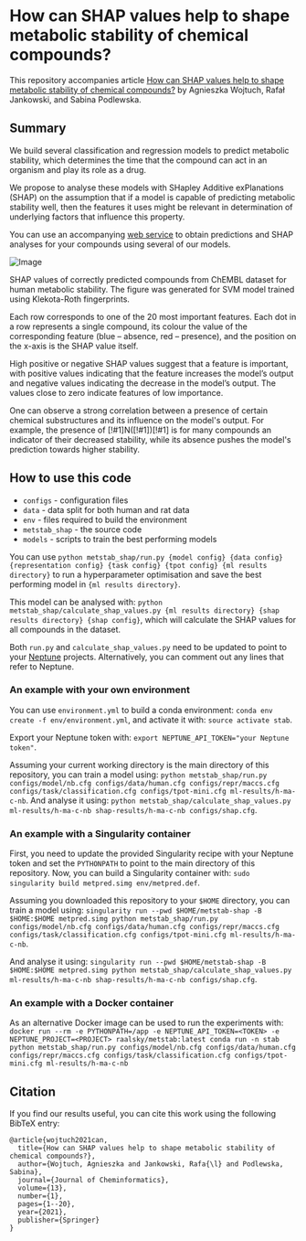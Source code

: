 # How can SHAP values help to shape metabolic stability of chemical compounds?

This repository accompanies article [How can SHAP values help to shape metabolic stability of chemical compounds?](https://jcheminf.biomedcentral.com/articles/10.1186/s13321-021-00542-y) by Agnieszka Wojtuch, Rafał Jankowski, and Sabina Podlewska.


## Summary

We build several classification and regression models to predict metabolic stability, which determines the time that the compound can act in an organism and play its role as a drug.

We propose to analyse these models with SHapley Additive exPlanations (SHAP) on the assumption that if a model is capable of predicting metabolic stability well, then the features it uses might be relevant in determination of underlying factors that influence this property.

You can use an accompanying [web service](https://metstab-shap.matinf.uj.edu.pl/) to obtain predictions and SHAP analyses for your compounds using several of our models.

![Image](img/shap-img.png)

SHAP values of correctly predicted compounds from ChEMBL dataset for human metabolic stability. The figure was generated for SVM model trained using Klekota-Roth fingerprints.

Each row corresponds to one of the 20 most important features. Each dot in a row represents a single compound, its colour the value of the corresponding feature (blue – absence, red – presence), and the position on the x-axis is the SHAP value itself.

High positive or negative SHAP values suggest that a feature is important, with positive values indicating that the feature increases the model’s output and negative values indicating the decrease in the model’s output. The values close to zero indicate features of low importance.

One can observe a strong correlation between a presence of certain chemical substructures and its influence on the model's output. For example, the presence of [!#1]N([!#1])[!#1] is for many compounds an indicator of their decreased stability, while its absence pushes the model's prediction towards higher stability.


## How to use this code

- `configs` - configuration files
- `data` - data split for both human and rat data
- `env` - files required to build the environment
- `metstab_shap` - the source code
- `models` - scripts to train the best performing models

You can use
`python metstab_shap/run.py {model config} {data config} {representation config} {task config} {tpot config} {ml results directory}` to run a hyperparameter optimisation and save the best performing model in `{ml results directory}`.

This model can be analysed with:
`python metstab_shap/calculate_shap_values.py {ml results directory} {shap results directory} {shap config}`, which will calculate the SHAP values for all compounds in the dataset.

Both `run.py` and `calculate_shap_values.py` need to be updated to point to your [Neptune](https://neptune.ai/) projects. Alternatively, you can comment out any lines that refer to Neptune.

### An example with your own environment

You can use `environment.yml` to build a conda environment: `conda env create -f env/environment.yml`, and activate it with: `source activate stab`.

Export your Neptune token with: `export NEPTUNE_API_TOKEN="your Neptune token"`.

Assuming your current working directory is the main directory of this repository, you can train a model using: `python metstab_shap/run.py configs/model/nb.cfg configs/data/human.cfg configs/repr/maccs.cfg configs/task/classification.cfg configs/tpot-mini.cfg ml-results/h-ma-c-nb`. And analyse it using: `python metstab_shap/calculate_shap_values.py ml-results/h-ma-c-nb shap-results/h-ma-c-nb configs/shap.cfg`.

### An example with a Singularity container

First, you need to update the provided Singularity recipe with your Neptune token and set the `PYTHONPATH` to point to the main directory of this repository. Now, you can build a Singularity container with: `sudo singularity build metpred.simg env/metpred.def`.

Assuming you downloaded this repository to your `$HOME` directory, you can train a model using:
`singularity run --pwd $HOME/metstab-shap -B $HOME:$HOME metpred.simg python metstab_shap/run.py configs/model/nb.cfg configs/data/human.cfg configs/repr/maccs.cfg configs/task/classification.cfg configs/tpot-mini.cfg ml-results/h-ma-c-nb`.

And analyse it using:
`singularity run --pwd $HOME/metstab-shap -B $HOME:$HOME metpred.simg python metstab_shap/calculate_shap_values.py ml-results/h-ma-c-nb shap-results/h-ma-c-nb configs/shap.cfg`.

### An example with a Docker container

As an alternative Docker image can be used to run the experiments with:
`docker run --rm -e PYTHONPATH=/app -e NEPTUNE_API_TOKEN=<TOKEN> -e NEPTUNE_PROJECT=<PROJECT> raalsky/metstab:latest conda run -n stab python metstab_shap/run.py configs/model/nb.cfg configs/data/human.cfg configs/repr/maccs.cfg configs/task/classification.cfg configs/tpot-mini.cfg ml-results/h-ma-c-nb`

## Citation

If you find our results useful, you can cite this work using the following BibTeX entry:

```
@article{wojtuch2021can,
  title={How can SHAP values help to shape metabolic stability of chemical compounds?},
  author={Wojtuch, Agnieszka and Jankowski, Rafa{\l} and Podlewska, Sabina},
  journal={Journal of Cheminformatics},
  volume={13},
  number={1},
  pages={1--20},
  year={2021},
  publisher={Springer}
}
```
